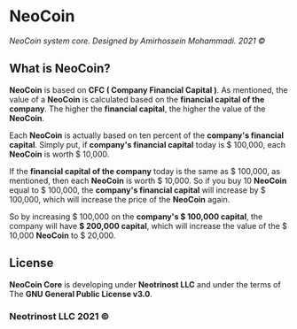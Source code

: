# NeoCoin

*NeoCoin system core. Designed by Amirhossein Mohammadi. 2021 &copy;*

## What is NeoCoin?
**NeoCoin** is based on **CFC ( Company Financial Capital )**. As mentioned, the value of a **NeoCoin** is calculated based on the **financial capital of the company**. The higher the **financial capital**, the higher the value of the **NeoCoin**.

Each **NeoCoin** is actually based on ten percent of the **company's financial capital**. Simply put, if **company's financial capital** today is $ 100,000, each **NeoCoin** is worth $ 10,000.

If the **financial capital of the company** today is the same as $ 100,000, as mentioned, then each **NeoCoin** is worth $ 10,000. So if you buy 10 **NeoCoin** equal to $ 100,000, the **company's financial capital** will increase by $ 100,000, which will increase the price of the **NeoCoin** again.

So by increasing $ 100,000 on the **company's $ 100,000 capital**, the company will have **$ 200,000 capital**, which will increase the value of the $ 10,000 **NeoCoin** to $ 20,000.

## License
**NeoCoin Core** is developing under **Neotrinost LLC** and under the terms of The **GNU General Public License v3.0**.

### Neotrinost LLC 2021 &copy;